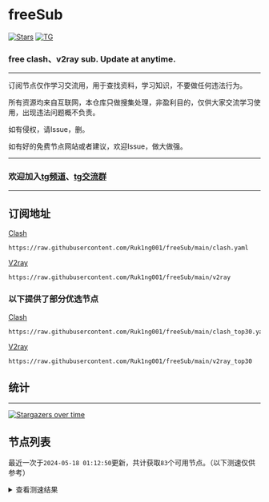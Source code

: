# freeSub
[![Stars](https://img.shields.io/github/stars/Ruk1ng001/freeSub)](https://github.com/Ruk1ng001/freeSub/stargazers)
[![TG](https://img.shields.io/badge/Telegram-gray?logo=Telegram)](https://t.me/Ruk1ng001)
### free clash、v2ray sub. Update at anytime.

---

订阅节点仅作学习交流用，用于查找资料，学习知识，不要做任何违法行为。

所有资源均来自互联网，本仓库只做搜集处理，非盈利目的，仅供大家交流学习使用，出现违法问题概不负责。

如有侵权，请Issue，删。

如有好的免费节点网站或者建议，欢迎Issue，做大做强。

---

### 欢迎加入[tg频道](https://t.me/Ruk1ng001)、[tg交流群](https://t.me/+-e-b04EE5Cw2NmU1)

---

## 订阅地址
[Clash](https://raw.githubusercontent.com/Ruk1ng001/freeSub/main/clash.yaml)
```
https://raw.githubusercontent.com/Ruk1ng001/freeSub/main/clash.yaml
```
[V2ray](https://raw.githubusercontent.com/Ruk1ng001/freeSub/main/v2ray)
```
https://raw.githubusercontent.com/Ruk1ng001/freeSub/main/v2ray
```
### 以下提供了部分优选节点

[Clash](https://raw.githubusercontent.com/Ruk1ng001/freeSub/main/clash_top30.yaml)
```
https://raw.githubusercontent.com/Ruk1ng001/freeSub/main/clash_top30.yaml
```
[V2ray](https://raw.githubusercontent.com/Ruk1ng001/freeSub/main/v2ray_top30)
```
https://raw.githubusercontent.com/Ruk1ng001/freeSub/main/v2ray_top30
```

## 统计

---

[![Stargazers over time](https://starchart.cc/Ruk1ng001/freeSub.svg)](https://starchart.cc/Ruk1ng001/freeSub)

## 节点列表

最近一次于`2024-05-18 01:12:50`更新，共计获取`83`个可用节点。（以下测速仅供参考）

<details> <summary>查看测速结果</summary>

| 序号 | 节点 | 带宽 | 延迟 |
|:--:|:--:|:--:|:--:|
 | 1 | github.com/Ruk1ng001_1238702783 | 970.11KB/s | 706.00ms |
 | 2 | github.com/Ruk1ng001_149570347 | 924.57KB/s | 538.00ms |
 | 3 | github.com/Ruk1ng001_3286246519 | 922.70KB/s | 368.00ms |
 | 4 | github.com/Ruk1ng001_3718927122 | 755.52KB/s | 404.00ms |
 | 5 | github.com/Ruk1ng001_805306763 | 668.76KB/s | 705.00ms |
 | 6 | github.com/Ruk1ng001_1537578765 | 651.05KB/s | 432.00ms |
 | 7 | github.com/Ruk1ng001_884534536 | 647.75KB/s | 817.00ms |
 | 8 | github.com/Ruk1ng001_3898565764 | 561.58KB/s | 745.00ms |
 | 9 | github.com/Ruk1ng001_2986819677 | 486.77KB/s | 1107.00ms |
 | 10 | github.com/Ruk1ng001_2163870954 | 480.73KB/s | 1019.00ms |
 | 11 | github.com/Ruk1ng001_218289681 | 470.03KB/s | 1265.00ms |
 | 12 | github.com/Ruk1ng001_1388672434 | 420.66KB/s | 1745.00ms |
 | 13 | github.com/Ruk1ng001_2145981711 | 414.83KB/s | 1811.00ms |
 | 14 | github.com/Ruk1ng001_2686558329 | 402.53KB/s | 2069.00ms |
 | 15 | github.com/Ruk1ng001_3756248972 | 399.82KB/s | 844.00ms |
 | 16 | github.com/Ruk1ng001_2021478874 | 384.71KB/s | 1315.00ms |
 | 17 | github.com/Ruk1ng001_2538090666 | 375.37KB/s | 962.00ms |
 | 18 | github.com/Ruk1ng001_459534470 | 347.72KB/s | 1934.00ms |
 | 19 | github.com/Ruk1ng001_4225185103 | 336.68KB/s | 1271.00ms |
 | 20 | github.com/Ruk1ng001_2194615537 | 335.83KB/s | 1532.00ms |
 | 21 | github.com/Ruk1ng001_2771814977 | 332.13KB/s | 1476.00ms |
 | 22 | github.com/Ruk1ng001_1132634313 | 311.62KB/s | 1367.00ms |
 | 23 | github.com/Ruk1ng001_2308501734 | 308.88KB/s | 2117.00ms |
 | 24 | github.com/Ruk1ng001_839126155 | 307.06KB/s | 882.00ms |
 | 25 | github.com/Ruk1ng001_400971130 | 301.47KB/s | 1534.00ms |
 | 26 | github.com/Ruk1ng001_184998897 | 290.19KB/s | 1979.00ms |
 | 27 | github.com/Ruk1ng001_3289341319 | 289.31KB/s | 463.00ms |
 | 28 | github.com/Ruk1ng001_3323569273 | 287.62KB/s | 1444.00ms |
 | 29 | github.com/Ruk1ng001_2679557322 | 277.54KB/s | 1602.00ms |
 | 30 | github.com/Ruk1ng001_1170082256 | 264.80KB/s | 2155.00ms |
 | 31 | github.com/Ruk1ng001_2671886144 | 227.47KB/s | 1680.00ms |
 | 32 | github.com/Ruk1ng001_582853362 | 220.83KB/s | 427.00ms |
 | 33 | github.com/Ruk1ng001_823365205 | 213.00KB/s | 641.00ms |
 | 34 | github.com/Ruk1ng001_3880606426 | 212.65KB/s | 652.00ms |
 | 35 | github.com/Ruk1ng001_44098467 | 212.09KB/s | 1262.00ms |
 | 36 | github.com/Ruk1ng001_3362003740 | 203.22KB/s | 595.00ms |
 | 37 | github.com/Ruk1ng001_2788918013 | 198.27KB/s | 1143.00ms |
 | 38 | github.com/Ruk1ng001_3293006801 | 170.42KB/s | 1084.00ms |
 | 39 | github.com/Ruk1ng001_1034331182 | 168.92KB/s | 1224.00ms |
 | 40 | github.com/Ruk1ng001_1673641397 | 168.79KB/s | 1458.00ms |
 | 41 | github.com/Ruk1ng001_3061610628 | 153.37KB/s | 160.00ms |
 | 42 | github.com/Ruk1ng001_3362580199 | 150.07KB/s | 938.00ms |
 | 43 | github.com/Ruk1ng001_3319258598 | 146.18KB/s | 1190.00ms |
 | 44 | github.com/Ruk1ng001_2210519284 | 146.13KB/s | 1698.00ms |
 | 45 | github.com/Ruk1ng001_2054894954 | 136.78KB/s | 1470.00ms |
 | 46 | github.com/Ruk1ng001_2725052174 | 135.06KB/s | 1065.00ms |
 | 47 | github.com/Ruk1ng001_3970925062 | 135.03KB/s | 1735.00ms |
 | 48 | github.com/Ruk1ng001_3557028703 | 128.22KB/s | 2215.00ms |
 | 49 | github.com/Ruk1ng001_3888842695 | 127.08KB/s | 202.00ms |
 | 50 | github.com/Ruk1ng001_1903292082 | 121.58KB/s | 814.00ms |
 | 51 | github.com/Ruk1ng001_2340624799 | 120.35KB/s | 896.00ms |
 | 52 | github.com/Ruk1ng001_2386156489 | 117.58KB/s | 1622.00ms |
 | 53 | github.com/Ruk1ng001_436660577 | 116.52KB/s | 304.00ms |
 | 54 | github.com/Ruk1ng001_3325683886 | 115.44KB/s | 723.00ms |
 | 55 | github.com/Ruk1ng001_1397889987 | 106.02KB/s | 1615.00ms |
 | 56 | github.com/Ruk1ng001_2885853846 | 100.78KB/s | 2802.00ms |
 | 57 | github.com/Ruk1ng001_2269129838 | 100.76KB/s | 1147.00ms |
 | 58 | github.com/Ruk1ng001_1295306959 | 100.60KB/s | 2662.00ms |
 | 59 | github.com/Ruk1ng001_3283706105 | 94.64KB/s | 848.00ms |
 | 60 | github.com/Ruk1ng001_1472351678 | 94.61KB/s | 1058.00ms |
 | 61 | github.com/Ruk1ng001_2963130294 | 92.85KB/s | 1620.00ms |
 | 62 | github.com/Ruk1ng001_1708283347 | 90.65KB/s | 676.00ms |
 | 63 | github.com/Ruk1ng001_2218194186 | 85.25KB/s | 1012.00ms |
 | 64 | github.com/Ruk1ng001_34491053 | 83.92KB/s | 1306.00ms |
 | 65 | github.com/Ruk1ng001_2013146544 | 81.51KB/s | 1069.00ms |
 | 66 | github.com/Ruk1ng001_2159656259 | 78.38KB/s | 1188.00ms |
 | 67 | github.com/Ruk1ng001_1964030541 | 78.37KB/s | 1329.00ms |
 | 68 | github.com/Ruk1ng001_796916901 | 71.61KB/s | 1395.00ms |
 | 69 | github.com/Ruk1ng001_4224814787 | 66.60KB/s | 293.00ms |
 | 70 | github.com/Ruk1ng001_3469316866 | 64.79KB/s | 935.00ms |
 | 71 | github.com/Ruk1ng001_1108544810 | 55.36KB/s | 977.00ms |
 | 72 |  | N/A | N/A |
 | 73 |  | N/A | N/A |
 | 74 |  | N/A | N/A |
 | 75 |  | N/A | N/A |
 | 76 |  | N/A | N/A |
 | 77 |  | N/A | N/A |
 | 78 |  | N/A | N/A |
 | 79 |  | N/A | N/A |
 | 80 |  | N/A | N/A |
 | 81 |  | N/A | N/A |
 | 82 |  | N/A | N/A |
 | 83 |  | N/A | N/A |


</details>